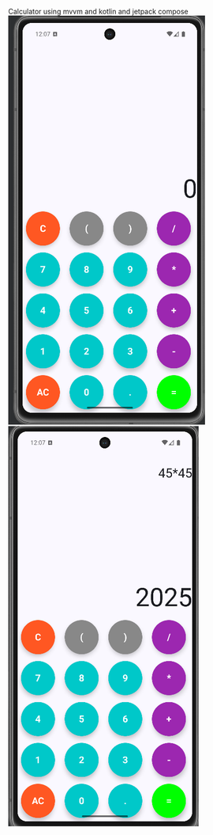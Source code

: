 Calculator using mvvm and kotlin and jetpack compose
<br>
![image alt](https://github.com/JAYYADAV077/Calculator_App/blob/main/Screenshot%202025-06-28%20120745.png?raw=true)
![image alt](https://github.com/JAYYADAV077/Calculator_App/blob/main/Screenshot%202025-06-28%20120758.png?raw=true)


